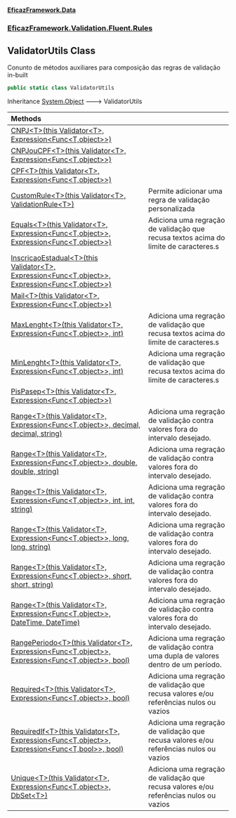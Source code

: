 #### [EficazFramework.Data](EficazFrameworkData.md 'EficazFramework Data')
### [EficazFramework.Validation.Fluent.Rules](EficazFrameworkData.md#EficazFramework.Validation.Fluent.Rules 'EficazFramework.Validation.Fluent.Rules')

## ValidatorUtils Class

Conunto de métodos auxiliares para composição das regras de validação in-built

```csharp
public static class ValidatorUtils
```

Inheritance [System.Object](https://docs.microsoft.com/en-us/dotnet/api/System.Object 'System.Object') &#129106; ValidatorUtils

| Methods | |
| :--- | :--- |
| [CNPJ&lt;T&gt;(this Validator&lt;T&gt;, Expression&lt;Func&lt;T,object&gt;&gt;)](EficazFramework.Validation.Fluent.Rules/ValidatorUtils/CNPJ_T_(thisValidator_T_,Expression_Func_T,object__).md 'EficazFramework.Validation.Fluent.Rules.ValidatorUtils.CNPJ<T>(this EficazFramework.Validation.Fluent.Validator<T>, System.Linq.Expressions.Expression<System.Func<T,object>>)') | |
| [CNPJouCPF&lt;T&gt;(this Validator&lt;T&gt;, Expression&lt;Func&lt;T,object&gt;&gt;)](EficazFramework.Validation.Fluent.Rules/ValidatorUtils/CNPJouCPF_T_(thisValidator_T_,Expression_Func_T,object__).md 'EficazFramework.Validation.Fluent.Rules.ValidatorUtils.CNPJouCPF<T>(this EficazFramework.Validation.Fluent.Validator<T>, System.Linq.Expressions.Expression<System.Func<T,object>>)') | |
| [CPF&lt;T&gt;(this Validator&lt;T&gt;, Expression&lt;Func&lt;T,object&gt;&gt;)](EficazFramework.Validation.Fluent.Rules/ValidatorUtils/CPF_T_(thisValidator_T_,Expression_Func_T,object__).md 'EficazFramework.Validation.Fluent.Rules.ValidatorUtils.CPF<T>(this EficazFramework.Validation.Fluent.Validator<T>, System.Linq.Expressions.Expression<System.Func<T,object>>)') | |
| [CustomRule&lt;T&gt;(this Validator&lt;T&gt;, ValidationRule&lt;T&gt;)](EficazFramework.Validation.Fluent.Rules/ValidatorUtils/CustomRule_T_(thisValidator_T_,ValidationRule_T_).md 'EficazFramework.Validation.Fluent.Rules.ValidatorUtils.CustomRule<T>(this EficazFramework.Validation.Fluent.Validator<T>, EficazFramework.Validation.Fluent.Rules.ValidationRule<T>)') | Permite adicionar uma regra de validação personalizada |
| [Equals&lt;T&gt;(this Validator&lt;T&gt;, Expression&lt;Func&lt;T,object&gt;&gt;, Expression&lt;Func&lt;T,object&gt;&gt;)](EficazFramework.Validation.Fluent.Rules/ValidatorUtils/Equals_T_(thisValidator_T_,Expression_Func_T,object__,Expression_Func_T,object__).md 'EficazFramework.Validation.Fluent.Rules.ValidatorUtils.Equals<T>(this EficazFramework.Validation.Fluent.Validator<T>, System.Linq.Expressions.Expression<System.Func<T,object>>, System.Linq.Expressions.Expression<System.Func<T,object>>)') | Adiciona uma regração de validação que recusa textos acima do limite de caracteres.s |
| [InscricaoEstadual&lt;T&gt;(this Validator&lt;T&gt;, Expression&lt;Func&lt;T,object&gt;&gt;, Expression&lt;Func&lt;T,object&gt;&gt;)](EficazFramework.Validation.Fluent.Rules/ValidatorUtils/InscricaoEstadual_T_(thisValidator_T_,Expression_Func_T,object__,Expression_Func_T,object__).md 'EficazFramework.Validation.Fluent.Rules.ValidatorUtils.InscricaoEstadual<T>(this EficazFramework.Validation.Fluent.Validator<T>, System.Linq.Expressions.Expression<System.Func<T,object>>, System.Linq.Expressions.Expression<System.Func<T,object>>)') | |
| [Mail&lt;T&gt;(this Validator&lt;T&gt;, Expression&lt;Func&lt;T,object&gt;&gt;)](EficazFramework.Validation.Fluent.Rules/ValidatorUtils/Mail_T_(thisValidator_T_,Expression_Func_T,object__).md 'EficazFramework.Validation.Fluent.Rules.ValidatorUtils.Mail<T>(this EficazFramework.Validation.Fluent.Validator<T>, System.Linq.Expressions.Expression<System.Func<T,object>>)') | |
| [MaxLenght&lt;T&gt;(this Validator&lt;T&gt;, Expression&lt;Func&lt;T,object&gt;&gt;, int)](EficazFramework.Validation.Fluent.Rules/ValidatorUtils/MaxLenght_T_(thisValidator_T_,Expression_Func_T,object__,int).md 'EficazFramework.Validation.Fluent.Rules.ValidatorUtils.MaxLenght<T>(this EficazFramework.Validation.Fluent.Validator<T>, System.Linq.Expressions.Expression<System.Func<T,object>>, int)') | Adiciona uma regração de validação que recusa textos acima do limite de caracteres.s |
| [MinLenght&lt;T&gt;(this Validator&lt;T&gt;, Expression&lt;Func&lt;T,object&gt;&gt;, int)](EficazFramework.Validation.Fluent.Rules/ValidatorUtils/MinLenght_T_(thisValidator_T_,Expression_Func_T,object__,int).md 'EficazFramework.Validation.Fluent.Rules.ValidatorUtils.MinLenght<T>(this EficazFramework.Validation.Fluent.Validator<T>, System.Linq.Expressions.Expression<System.Func<T,object>>, int)') | Adiciona uma regração de validação que recusa textos acima do limite de caracteres.s |
| [PisPasep&lt;T&gt;(this Validator&lt;T&gt;, Expression&lt;Func&lt;T,object&gt;&gt;)](EficazFramework.Validation.Fluent.Rules/ValidatorUtils/PisPasep_T_(thisValidator_T_,Expression_Func_T,object__).md 'EficazFramework.Validation.Fluent.Rules.ValidatorUtils.PisPasep<T>(this EficazFramework.Validation.Fluent.Validator<T>, System.Linq.Expressions.Expression<System.Func<T,object>>)') | |
| [Range&lt;T&gt;(this Validator&lt;T&gt;, Expression&lt;Func&lt;T,object&gt;&gt;, decimal, decimal, string)](EficazFramework.Validation.Fluent.Rules/ValidatorUtils/Range_T_(thisValidator_T_,Expression_Func_T,object__,decimal,decimal,string).md 'EficazFramework.Validation.Fluent.Rules.ValidatorUtils.Range<T>(this EficazFramework.Validation.Fluent.Validator<T>, System.Linq.Expressions.Expression<System.Func<T,object>>, decimal, decimal, string)') | Adiciona uma regração de validação contra valores fora do intervalo desejado. |
| [Range&lt;T&gt;(this Validator&lt;T&gt;, Expression&lt;Func&lt;T,object&gt;&gt;, double, double, string)](EficazFramework.Validation.Fluent.Rules/ValidatorUtils/Range_T_(thisValidator_T_,Expression_Func_T,object__,double,double,string).md 'EficazFramework.Validation.Fluent.Rules.ValidatorUtils.Range<T>(this EficazFramework.Validation.Fluent.Validator<T>, System.Linq.Expressions.Expression<System.Func<T,object>>, double, double, string)') | Adiciona uma regração de validação contra valores fora do intervalo desejado. |
| [Range&lt;T&gt;(this Validator&lt;T&gt;, Expression&lt;Func&lt;T,object&gt;&gt;, int, int, string)](EficazFramework.Validation.Fluent.Rules/ValidatorUtils/Range_T_(thisValidator_T_,Expression_Func_T,object__,int,int,string).md 'EficazFramework.Validation.Fluent.Rules.ValidatorUtils.Range<T>(this EficazFramework.Validation.Fluent.Validator<T>, System.Linq.Expressions.Expression<System.Func<T,object>>, int, int, string)') | Adiciona uma regração de validação contra valores fora do intervalo desejado. |
| [Range&lt;T&gt;(this Validator&lt;T&gt;, Expression&lt;Func&lt;T,object&gt;&gt;, long, long, string)](EficazFramework.Validation.Fluent.Rules/ValidatorUtils/Range_T_(thisValidator_T_,Expression_Func_T,object__,long,long,string).md 'EficazFramework.Validation.Fluent.Rules.ValidatorUtils.Range<T>(this EficazFramework.Validation.Fluent.Validator<T>, System.Linq.Expressions.Expression<System.Func<T,object>>, long, long, string)') | Adiciona uma regração de validação contra valores fora do intervalo desejado. |
| [Range&lt;T&gt;(this Validator&lt;T&gt;, Expression&lt;Func&lt;T,object&gt;&gt;, short, short, string)](EficazFramework.Validation.Fluent.Rules/ValidatorUtils/Range_T_(thisValidator_T_,Expression_Func_T,object__,short,short,string).md 'EficazFramework.Validation.Fluent.Rules.ValidatorUtils.Range<T>(this EficazFramework.Validation.Fluent.Validator<T>, System.Linq.Expressions.Expression<System.Func<T,object>>, short, short, string)') | Adiciona uma regração de validação contra valores fora do intervalo desejado. |
| [Range&lt;T&gt;(this Validator&lt;T&gt;, Expression&lt;Func&lt;T,object&gt;&gt;, DateTime, DateTime)](EficazFramework.Validation.Fluent.Rules/ValidatorUtils/Range_T_(thisValidator_T_,Expression_Func_T,object__,DateTime,DateTime).md 'EficazFramework.Validation.Fluent.Rules.ValidatorUtils.Range<T>(this EficazFramework.Validation.Fluent.Validator<T>, System.Linq.Expressions.Expression<System.Func<T,object>>, System.DateTime, System.DateTime)') | Adiciona uma regração de validação contra valores fora do intervalo desejado. |
| [RangePeriodo&lt;T&gt;(this Validator&lt;T&gt;, Expression&lt;Func&lt;T,object&gt;&gt;, Expression&lt;Func&lt;T,object&gt;&gt;, bool)](EficazFramework.Validation.Fluent.Rules/ValidatorUtils/RangePeriodo_T_(thisValidator_T_,Expression_Func_T,object__,Expression_Func_T,object__,bool).md 'EficazFramework.Validation.Fluent.Rules.ValidatorUtils.RangePeriodo<T>(this EficazFramework.Validation.Fluent.Validator<T>, System.Linq.Expressions.Expression<System.Func<T,object>>, System.Linq.Expressions.Expression<System.Func<T,object>>, bool)') | Adiciona uma regração de validação contra uma dupla de valores dentro de um período. |
| [Required&lt;T&gt;(this Validator&lt;T&gt;, Expression&lt;Func&lt;T,object&gt;&gt;, bool)](EficazFramework.Validation.Fluent.Rules/ValidatorUtils/Required_T_(thisValidator_T_,Expression_Func_T,object__,bool).md 'EficazFramework.Validation.Fluent.Rules.ValidatorUtils.Required<T>(this EficazFramework.Validation.Fluent.Validator<T>, System.Linq.Expressions.Expression<System.Func<T,object>>, bool)') | Adiciona uma regração de validação que recusa valores e/ou referências nulos ou vazios |
| [RequiredIf&lt;T&gt;(this Validator&lt;T&gt;, Expression&lt;Func&lt;T,object&gt;&gt;, Expression&lt;Func&lt;T,bool&gt;&gt;, bool)](EficazFramework.Validation.Fluent.Rules/ValidatorUtils/RequiredIf_T_(thisValidator_T_,Expression_Func_T,object__,Expression_Func_T,bool__,bool).md 'EficazFramework.Validation.Fluent.Rules.ValidatorUtils.RequiredIf<T>(this EficazFramework.Validation.Fluent.Validator<T>, System.Linq.Expressions.Expression<System.Func<T,object>>, System.Linq.Expressions.Expression<System.Func<T,bool>>, bool)') | Adiciona uma regração de validação que recusa valores e/ou referências nulos ou vazios |
| [Unique&lt;T&gt;(this Validator&lt;T&gt;, Expression&lt;Func&lt;T,object&gt;&gt;, DbSet&lt;T&gt;)](EficazFramework.Validation.Fluent.Rules/ValidatorUtils/Unique_T_(thisValidator_T_,Expression_Func_T,object__,DbSet_T_).md 'EficazFramework.Validation.Fluent.Rules.ValidatorUtils.Unique<T>(this EficazFramework.Validation.Fluent.Validator<T>, System.Linq.Expressions.Expression<System.Func<T,object>>, Microsoft.EntityFrameworkCore.DbSet<T>)') | Adiciona uma regração de validação que recusa valores e/ou referências nulos ou vazios |
